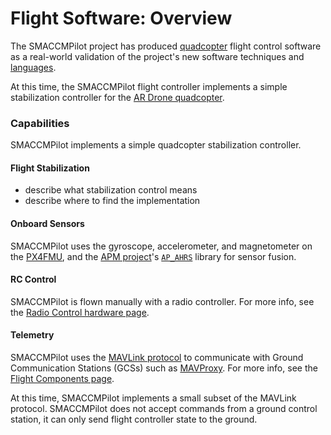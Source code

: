 # Flight Software: Overview

The SMACCMPilot project has produced [quadcopter][] flight control software as a
real-world validation of the project's new software techniques and [languages][].

[quadcopter]: http://en.wikipedia.org/wiki/Quadcopter
[languages]: ../languages/

At this time, the SMACCMPilot flight controller implements a simple
stabilization controller for the [AR Drone quadcopter][hardware].

[hardware]: ../hardware/

### Capabilities

SMACCMPilot implements a simple quadcopter stabilization controller.

#### Flight Stabilization

* describe what stabilization control means
* describe where to find the implementation

#### Onboard Sensors

SMACCMPilot uses the gyroscope, accelerometer, and magnetometer on the
[PX4FMU][px4fmu], and the [APM project][apm]'s  [`AP_AHRS`][ap-ahrs] library
for sensor fusion.

[apm]: flight-apm.html
[px4fmu]: ../hardware/flightcontroller.html
[ap-ahrs]: http://github.com/GaloisInc/ardupilot/tree/master/libraries/AP_AHRS

#### RC Control

SMACCMPilot is flown manually with a radio controller. For more info, see the
[Radio Control hardware page](../hardware/rc-controller.html).

#### Telemetry

SMACCMPilot uses the [MAVLink protocol][mavlink] to communicate with Ground
Communication Stations (GCSs) such as [MAVProxy][]. For more info, see
the [Flight Components page](flight-components.html).

At this time, SMACCMPilot implements a small subset of the MAVLink protocol.
SMACCMPilot does not accept commands from a ground control station, it can only
send flight controller state to the ground.

[MAVProxy]: http://qgroundcontrol.org/mavlink/mavproxy_startpage
[mavlink]: http://qgroundcontrol.org/mavlink/start
